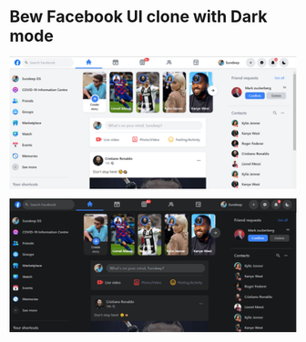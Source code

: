 # Bew Facebook UI clone with Dark mode

![alt text](https://github.com/Sundeep-D/Facebook-clone-with-dark-mode/raw/main/Screenshots/Light%20theme.PNG)


![alt text](https://github.com/Sundeep-D/Facebook-clone-with-dark-mode/raw/main/Screenshots/Dark%20theme.PNG)
